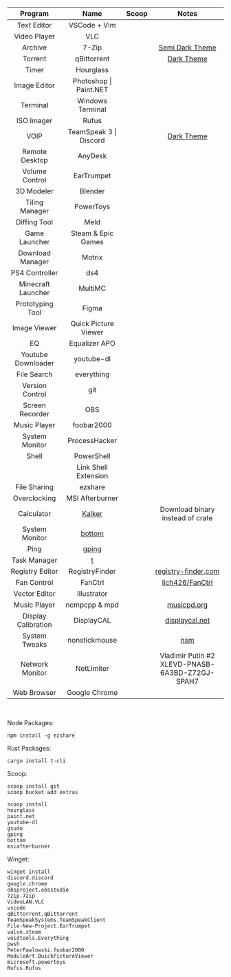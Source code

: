 | Program             | Name                                             | Scoop | Notes                                                               |
|:-------------------:|:------------------------------------------------:|:-----:|:-------------------------------------------------------------------:|
| Text Editor         | VSCode  + Vim                                    |       |                                                                     |
| Video Player        | VLC                                              |       |                                                                     |
| Archive             | 7-Zip                                            |       | [Semi Dark Theme](https://github.com/renfenghuan/7zipDarkmode)      |
| Torrent             | qBittorrent                                      |       | [Dark Theme](https://github.com/jagannatharjun/qbt-theme)           |
| Timer               | Hourglass                                        |       |                                                                     |
| Image Editor        | Photoshop \| Paint.NET                           |       |                                                                     |
| Terminal            | Windows Terminal                                 |       |                                                                     |
| ISO Imager          | Rufus                                            |       |                                                                     |
| VOIP                | TeamSpeak 3 \| Discord                           |       | [Dark Theme](https://github.com/randomhost/teamspeak-dark/releases) |
| Remote Desktop      | AnyDesk                                          |       |                                                                     |
| Volume Control      | EarTrumpet                                       |       |                                                                     |
| 3D Modeler          | Blender                                          |       |                                                                     |
| Tiling Manager      | PowerToys                                        |       |                                                                     |
| Diffing Tool        | Meld                                             |       |                                                                     |
| Game Launcher       | Steam & Epic Games                               |       |                                                                     |
| Download Manager    | Motrix                                           |       |                                                                     |
| PS4 Controller      | ds4                                              |       |                                                                     |
| Minecraft Launcher  | MultiMC                                          |       |                                                                     |
| Prototyping Tool    | Figma                                            |       |                                                                     |
| Image Viewer        | Quick Picture Viewer                             |       |                                                                     |
| EQ                  | Equalizer APO                                    |       |                                                                     |
| Youtube Downloader  | youtube-dl                                       |       |                                                                     |
| File Search         | everything                                       |       |                                                                     |
| Version Control     | git                                              |       |                                                                     |
| Screen Recorder     | OBS                                              |       |                                                                     |
| Music Player        | foobar2000                                       |       |                                                                     |
| System Monitor      | ProcessHacker                                    |       |                                                                     |
| Shell               | PowerShell                                       |       |                                                                     |
|                     | Link Shell Extension                             |       |                                                                     |
| File Sharing        | ezshare                                          |       |                                                                     |
| Overclocking        | MSI Afterburner                                  |       |                                                                     |
| Calculator          | [Kalker](https://github.com/PaddiM8/kalker)      |       | Download binary instead of crate                                    |
| System Monitor      | [bottom](https://github.com/ClementTsang/bottom) |       |                                                                     |
| Ping                | [gping](https://github.com/orf/gping)            |       |                                                                     |
| Task Manager        | [t](https://github.com/zX3no/t)                  |       |                                                                     |
| Registry Editor     | RegistryFinder                                   |       | [registry-finder.com](https://registry-finder.com/)                 |
| Fan Control         | FanCtrl                                          |       | [lich426/FanCtrl](https://github.com/lich426/FanCtrl)               |
| Vector Editor       | Illustrator                                      |       |                                                                     |
| Music Player        | ncmpcpp & mpd                                    |       | [musicpd.org](https://www.musicpd.org/download/win32/)              |
| Display Calibration | DisplayCAL                                       |       | [displaycal.net](https://displaycal.net/#download)                  |
| System Tweaks       | nonstickmouse                                    |       | [nsm](https://www.jawfin.net/download/nsm_setup.php)                |
| Network Monitor     | NetLimiter                                       |       | Vladimir Putin #2<br/>XLEVD-PNASB-6A3BD-Z72GJ-SPAH7                 |
| Web Browser         | Google Chrome                                    |       |                                                                     |

</br>

Node Packages:

```
npm install -g ezshare
```

Rust Packages:

```
cargo install t-cli
```

Scoop:

```
scoop install git
scoop bucket add extras

scoop install
hourglass
paint.net
youtube-dl
gsudo
gping
bottom
msiafterburner
```

Winget:

```
winget install
discord.discord
google.chrome
obsproject.obsstudio
7zip.7zip
VideoLAN.VLC
vscode
qBittorrent.qBittorrent
TeamSpeakSystems.TeamSpeakClient
File-New-Project.EarTrumpet
valve.steam
voidtools.Everything
pwsh
PeterPawlowski.foobar2000
ModuleArt.QuickPictureViewer
microsoft.powertoys
Rufus.Rufus
```
